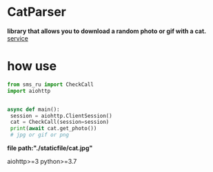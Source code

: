 # CatParser
__library that allows you to download a random photo or gif with a cat.__
[service](thecatapi.com)


# how use
```python
from sms_ru import CheckCall
import aiohttp


async def main():
 session = aiohttp.ClientSession()
 cat = CheckCall(session=session)
 print(await cat.get_photo())
 # jpg or gif or png
```
__file path:"./staticfile/cat.jpg"__

aiohttp>=3
python>=3.7

